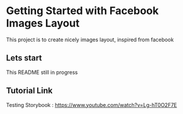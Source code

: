 # Getting Started with Facebook Images Layout 

This project is to create nicely images layout, inspired from facebook 

## Lets start

This README still in progress

## Tutorial Link

Testing Storybook : https://www.youtube.com/watch?v=Lg-hT0O2F7E


